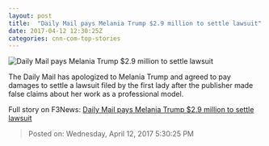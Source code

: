 ```yaml
---
layout: post
title:  "Daily Mail pays Melania Trump $2.9 million to settle lawsuit"
date: 2017-04-12 12:30:25Z
categories: cnn-com-top-stories
---
```


![Daily Mail pays Melania Trump $2.9 million to settle lawsuit](http://i2.cdn.turner.com/money/dam/assets/160801001311-melania-trump-780x439.jpg)

The Daily Mail has apologized to Melania Trump and agreed to pay damages to settle a lawsuit filed by the first lady after the publisher made false claims about her work as a professional model.


Full story on F3News: [Daily Mail pays Melania Trump $2.9 million to settle lawsuit](http://www.f3nws.com/n/VaWmsE)

> Posted on: Wednesday, April 12, 2017 5:30:25 PM
